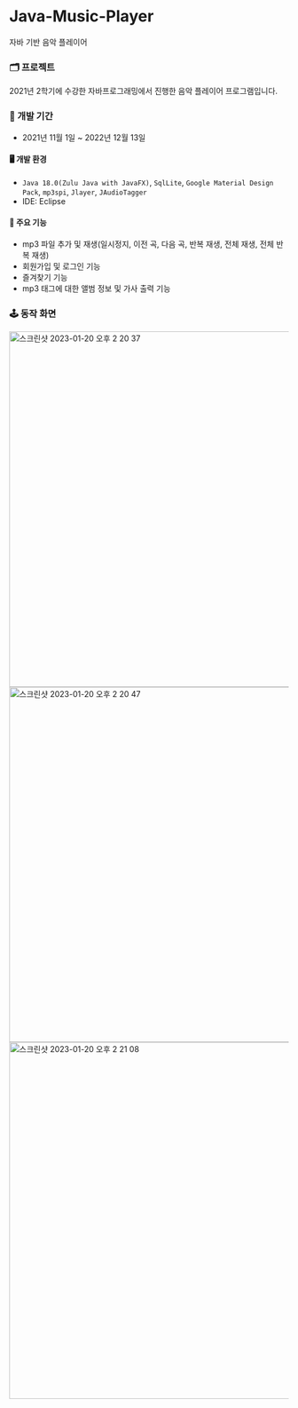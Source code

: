 # Java-Music-Player
자바 기반 음악 플레이어

### 🗂️ 프로젝트 
2021년 2학기에 수강한 자바프로그래밍에서 진행한 음악 플레이어 프로그램입니다.
<br>

### 📆 개발 기간
* 2021년 11월 1일 ~ 2022년 12월 13일

#### 🖥️ 개발 환경
 - `Java 18.0(Zulu Java with JavaFX)`, `SqlLite`, `Google Material Design Pack`, `mp3spi`, `Jlayer`, `JAudioTagger`
 - IDE: Eclipse

#### 🔖 주요 기능
 - mp3 파일 추가 및 재생(일시정지, 이전 곡, 다음 곡, 반복 재생, 전체 재생, 전체 반복 재생)
 - 회원가입 및 로그인 기능
 - 즐겨찾기 기능
 - mp3 태그에 대한 앨범 정보 및 가사 출력 기능

### 🕹️ 동작 화면
<img width="641" alt="스크린샷 2023-01-20 오후 2 20 37" src="https://user-images.githubusercontent.com/74158951/213623125-9fb4e2ec-8d57-4c31-8d01-f83827600aa2.png">
<img width="640" alt="스크린샷 2023-01-20 오후 2 20 47" src="https://user-images.githubusercontent.com/74158951/213623139-ae979ad8-6a2c-40eb-97b9-8fcf267e4795.png">
<img width="643" alt="스크린샷 2023-01-20 오후 2 21 08" src="https://user-images.githubusercontent.com/74158951/213623146-cfd1fd1f-1ec8-4e6e-9cf8-cd68ff8081a6.png">

